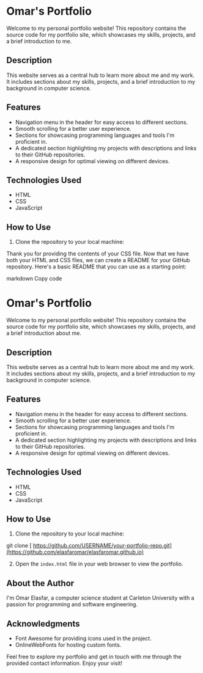 # Omar's Portfolio

Welcome to my personal portfolio website! This repository contains the source code for my portfolio site, which showcases my skills, projects, and a brief introduction to me.

## Description

This website serves as a central hub to learn more about me and my work. It includes sections about my skills, projects, and a brief introduction to my background in computer science.

## Features

- Navigation menu in the header for easy access to different sections.
- Smooth scrolling for a better user experience.
- Sections for showcasing programming languages and tools I'm proficient in.
- A dedicated section highlighting my projects with descriptions and links to their GitHub repositories.
- A responsive design for optimal viewing on different devices.

## Technologies Used

- HTML
- CSS
- JavaScript

## How to Use

1. Clone the repository to your local machine:

  
Thank you for providing the contents of your CSS file. Now that we have both your HTML and CSS files, we can create a README for your GitHub repository. Here's a basic README that you can use as a starting point:

markdown
Copy code
# Omar's Portfolio

Welcome to my personal portfolio website! This repository contains the source code for my portfolio site, which showcases my skills, projects, and a brief introduction about me.

## Description

This website serves as a central hub to learn more about me and my work. It includes sections about my skills, projects, and a brief introduction to my background in computer science.

## Features

- Navigation menu in the header for easy access to different sections.
- Smooth scrolling for a better user experience.
- Sections for showcasing programming languages and tools I'm proficient in.
- A dedicated section highlighting my projects with descriptions and links to their GitHub repositories.
- A responsive design for optimal viewing on different devices.

## Technologies Used

- HTML
- CSS
- JavaScript

## How to Use

1. Clone the repository to your local machine:

git clone [ https://github.com/USERNAME/your-portfolio-repo.git](https://github.com/elasfaromar/elasfaromar.github.io)

2. Open the `index.html` file in your web browser to view the portfolio.

## About the Author

I'm Omar Elasfar, a computer science student at Carleton University with a passion for programming and software engineering.

## Acknowledgments

- Font Awesome for providing icons used in the project.
- OnlineWebFonts for hosting custom fonts.

Feel free to explore my portfolio and get in touch with me through the provided contact information. Enjoy your visit!

